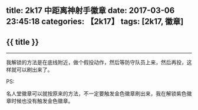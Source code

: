 title: 2k17 中距离神射手徽章
date: 2017-03-06 23:45:18
categories: 【2k17】
tags: [2k17, 徽章]
---
## {{ title }} ##

---

我解锁的方法是在底线附近，做个假投动作，然后等防守队员上来，然后再投，这样就可以刷出来了。

PS:

名人堂徽章可以就按原来的方法，不一定要触发金色徽章刷出来，我在解锁紫色徽章时候也没有触发金色徽章。